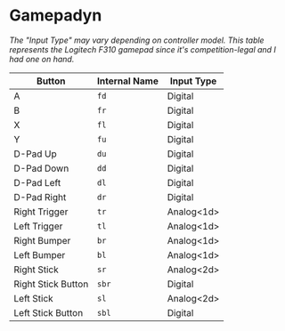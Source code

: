 # Gamepadyn

*The "Input Type" may vary depending on controller model. This table represents the Logitech F310 gamepad since it's competition-legal and I had one on hand.*

| Button             | Internal Name | Input Type |
|--------------------|---------------|------------|
| A                  | `fd`          | Digital    |
| B                  | `fr`          | Digital    |
| X                  | `fl`          | Digital    |
| Y                  | `fu`          | Digital    |
| D-Pad Up           | `du`          | Digital    |
| D-Pad Down         | `dd`          | Digital    |
| D-Pad Left         | `dl`          | Digital    |
| D-Pad Right        | `dr`          | Digital    |
| Right Trigger      | `tr`          | Analog<1d> | <!--my HTML brain is screaming at me-->
| Left Trigger       | `tl`          | Analog<1d> |
| Right Bumper       | `br`          | Analog<1d> | <!--more screaming-->
| Left Bumper        | `bl`          | Analog<1d> |
| Right Stick        | `sr`          | Analog<2d> |
| Right Stick Button | `sbr`         | Digital    |
| Left Stick         | `sl`          | Analog<2d> |
| Left Stick Button  | `sbl`         | Digital    |
